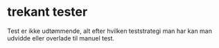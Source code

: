 # trekant tester

Test er ikke udtømmende, alt efter hvilken teststrategi man har kan man udvidde eller overlade til manuel test.
